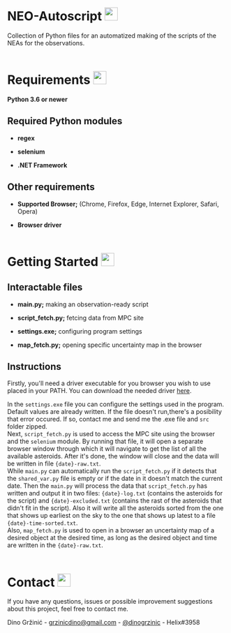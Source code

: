 # NEO-Autoscript <img src='https://image.flaticon.com/icons/png/512/547/547436.png' width='30'/>

Collection of Python files for an automatized making of the scripts of the NEAs for the observations.  
&nbsp;

# Requirements <img src='https://image.flaticon.com/icons/png/512/4295/4295919.png' width='30'/>

**Python 3.6 or newer**

## Required Python modules

- **regex**

- **selenium**

- **.NET Framework**

## Other requirements

- **Supported Browser;** (Chrome, Firefox, Edge, Internet Explorer, Safari, Opera)

- **Browser driver**
  &nbsp;  
  &nbsp;

# Getting Started <img src='https://image.flaticon.com/icons/png/512/1321/1321639.png' width='30'/>

## Interactable files

- **main.py;** making an observation-ready script

- **script_fetch.py;** fetcing data from MPC site
- **settings.exe;** configuring program settings
- **map_fetch.py;** opening specific uncertainty map in the browser

## Instructions

Firstly, you'll need a driver executable for you browser you wish to use placed in your PATH. You can download the needed driver [here](https://www.selenium.dev/documentation/getting_started/installing_browser_drivers/).

In the `settings.exe` file you can configure the settings used in the program. Default values are already written. If the file doesn't run,there's a posibility that error occured. If so, contact me and send me the .exe file and `src` folder zipped.<br>
Next, `script_fetch.py` is used to access the MPC site using the browser and the `selenium` module. By running that file, it will open a separate browser window through which it will navigate to get the list of all the available asteroids. After it's done, the window will close and the data will be written in file `{date}-raw.txt`.<br>
While `main.py` can automatically run the `script_fetch.py` if it detects that the `shared_var.py` file is empty or if the date in it doesn't match the current date. Then the `main.py` will process the data that `script_fetch.py` has written and output it in two files: `{date}-log.txt` (contains the asteroids for the script) and `{date}-excluded.txt` (contains the rast of the asteroids that didn't fit in the script). Also it will write all the asteroids sorted from the one that shows up earliest on the sky to the one that shows up latest to a file `{date}-time-sorted.txt`.<br>
Also, `map_fetch.py` is used to open in a browser an uncertainty map of a desired object at the desired time, as long as the desired object and time are written in the `{date}-raw.txt`.<br><br>

# Contact <img src='https://image.flaticon.com/icons/png/512/3062/3062634.png' width='30'/>

If you have any questions, issues or possible improvement suggestions about this project, feel free to contact me.

Dino Gržinić - grzinicdino@gmail.com - [@dinogrzinic](https://www.instagram.com/dinogrzinic/) - Helix#3958
